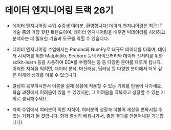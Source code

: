 # 데이터 엔지니어링 트랙 26기

* 데이터 엔지니어링 수업 수강생 여러분, 환영합니다! 데이터 엔지니어링은 최근 IT 기술 중의 가장 핫한 트렌드이며. 데이터 엔지니어링을 배우면 빅데이터를 처리하고 분석하는 데 필요한 기술과 도구를 익힐 수 있습니다.

* 데이터 엔지니어링 수업에서는 Pandas와 NumPy로 대규모 데이터를 다루며, 데이터 시각화를 위한 Matplotlib, Seaborn 등의 라이브러리와 데이터 전처리를 위한 scikit-learn 등을 사용하여 EDA를 수행하는 등 등 다양한 분야를 다루게 됩니다. 이러한 지식을 익히면, 데이터 분석, 머신러닝, 딥러닝 등 다양한 분야에서 더욱 깊은 이해와 성과를 이룰 수 있습니다.

* 열심히 공부하시면서 이론을 실제 상황에 적용할 수 있는 기회를 만들어 나가세요. 학습 과정에서 어려움이 있을 수 있겠지만, 그 어려움을 극복하고 성장할 수 있는 기회로 생각해주세요.

* 저희 수업에서 여러분이 익힌 지식이, 여러분의 성장과 더불어 세상을 변화시킬 수 있는 기회가 될 것입니다. 함께 열심히 배워나가서, 좋은 결과를 만들어내길 기대합니다!
